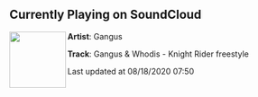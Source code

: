 ## Currently Playing on SoundCloud

[<img align="left" width="100" src="https://i1.sndcdn.com/artworks-b2wpyyR9hO0wrtzm-Vebhpw-t50x50.jpg">](https://soundcloud.com/iamgangus/gangus-whodis-knight-rider-freestyle)

**Artist**: Gangus 

**Track**: Gangus & Whodis - Knight Rider freestyle

Last updated at 08/18/2020 07:50
